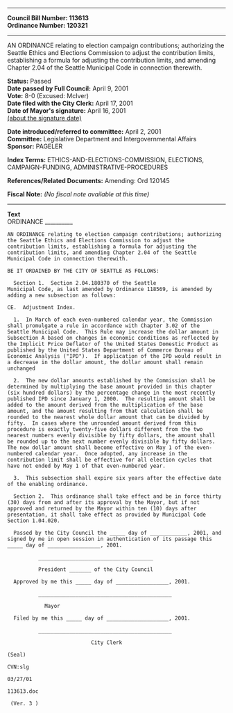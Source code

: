 * * * * *  
  
**Council Bill Number: [](#h0)[](#h2)113613**   
**Ordinance Number: 120321**  
  
* * * * *  
  
AN ORDINANCE relating to election campaign contributions; authorizing the Seattle Ethics and Elections Commission to adjust the contribution limits, establishing a formula for adjusting the contribution limits, and amending Chapter 2.04 of the Seattle Municipal Code in connection therewith.  
  
**Status:** Passed   
**Date passed by Full Council:** April 9, 2001   
**Vote:** 8-0 (Excused: McIver)   
**Date filed with the City Clerk:** April 17, 2001   
**Date of Mayor's signature:** April 16, 2001   
[(about the signature date)](/~public/approvaldate.htm)   
  
  
**Date introduced/referred to committee:** April 2, 2001   
**Committee:** Legislative Department and Intergovernmental Affairs   
**Sponsor:** PAGELER   
  
**Index Terms:** ETHICS-AND-ELECTIONS-COMMISSION, ELECTIONS, CAMPAIGN-FUNDING, ADMINISTRATIVE-PROCEDURES  
  
**References/Related Documents:** Amending: Ord 120145  
  
**Fiscal Note:** *(No fiscal note available at this time)*  
  
* * * * *  
  
**Text**  
    ORDINANCE __________  
  
    AN ORDINANCE relating to election campaign contributions; authorizing  
    the Seattle Ethics and Elections Commission to adjust the  
    contribution limits, establishing a formula for adjusting the  
    contribution limits, and amending Chapter 2.04 of the Seattle  
    Municipal Code in connection therewith.  
  
    BE IT ORDAINED BY THE CITY OF SEATTLE AS FOLLOWS:  
  
      Section 1.  Section 2.04.180370 of the Seattle  
    Municipal Code, as last amended by Ordinance 118569, is amended by  
    adding a new subsection as follows:  
  
    CE.  Adjustment Index.  
  
      1.  In March of each even-numbered calendar year, the Commission  
    shall promulgate a rule in accordance with Chapter 3.02 of the  
    Seattle Municipal Code.  This Rule may increase the dollar amount in  
    Subsection A based on changes in economic conditions as reflected by  
    the Implicit Price Deflator of the United States Domestic Product as  
    published by the United States Department of Commerce Bureau of  
    Economic Analysis ("IPD").  If application of the IPD would result in  
    a decrease in the dollar amount, the dollar amount shall remain  
    unchanged  
  
      2.  The new dollar amounts established by the Commission shall be  
    determined by multiplying the base amount provided in this chapter  
    (six hundred dollars) by the percentage change in the most recently  
    published IPD since January 1, 2000.  The resulting amount shall be  
    added to the amount derived from the multiplication of the base  
    amount, and the amount resulting from that calculation shall be  
    rounded to the nearest whole dollar amount that can be divided by  
    fifty.  In cases where the unrounded amount derived from this  
    procedure is exactly twenty-five dollars different from the two  
    nearest numbers evenly divisible by fifty dollars, the amount shall  
    be rounded up to the next number evenly divisible by fifty dollars.  
    The new dollar amount shall become effective on May 1 of the even-  
    numbered calendar year.  Once adopted, any increase in the  
    contribution limit shall be effective for all election cycles that  
    have not ended by May 1 of that even-numbered year.  
  
      3.  This subsection shall expire six years after the effective date  
    of the enabling ordinance.  
  
      Section 2.  This ordinance shall take effect and be in force thirty  
    (30) days from and after its approval by the Mayor, but if not  
    approved and returned by the Mayor within ten (10) days after  
    presentation, it shall take effect as provided by Municipal Code  
    Section 1.04.020.  
  
      Passed by the City Council the _____ day of ____________, 2001, and  
    signed by me in open session in authentication of its passage this  
    _____ day of _________________, 2001.  
  
              _____________________________________  
  
              President _______ of the City Council  
  
      Approved by me this _____ day of _________________, 2001.  
  
              ___________________________________________  
  
                Mayor  
  
      Filed by me this _____ day of ____________________, 2001.  
  
              ___________________________________________  
  
                               City Clerk  
  
    (Seal)  
  
    CVN:slg  
  
    03/27/01  
  
    113613.doc  
  
     (Ver. 3 )  
